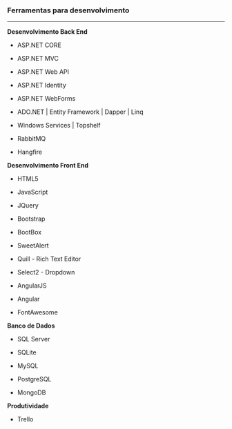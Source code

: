 ### Ferramentas para desenvolvimento
<hr>
<b>Desenvolvimento Back End</b>

* ASP.NET CORE

* ASP.NET MVC

* ASP.NET Web API

* ASP.NET Identity

* ASP.NET WebForms

* ADO.NET | Entity Framework | Dapper | Linq 

* Windows Services | Topshelf

* RabbitMQ

* Hangfire

 <b>Desenvolvimento Front End</b>

* HTML5 

* JavaScript

* JQuery

* Bootstrap

* BootBox 

* SweetAlert

* Quill - Rich Text Editor

* Select2 - Dropdown

* AngularJS

* Angular

* FontAwesome 

<b> Banco de Dados </b>

* SQL Server

* SQLite 

* MySQL

* PostgreSQL

* MongoDB

<b>Produtividade</b>

* Trello 
